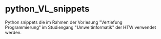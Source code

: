 # python_VL_snippets
Python snippets die im Rahmen der Vorlesung "Vertiefung Programmierung" im Studiengang "Umweltinformatik" der HTW verwendet werden.
